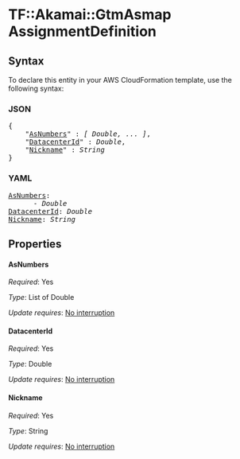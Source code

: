 # TF::Akamai::GtmAsmap AssignmentDefinition

## Syntax

To declare this entity in your AWS CloudFormation template, use the following syntax:

### JSON

<pre>
{
    "<a href="#asnumbers" title="AsNumbers">AsNumbers</a>" : <i>[ Double, ... ]</i>,
    "<a href="#datacenterid" title="DatacenterId">DatacenterId</a>" : <i>Double</i>,
    "<a href="#nickname" title="Nickname">Nickname</a>" : <i>String</i>
}
</pre>

### YAML

<pre>
<a href="#asnumbers" title="AsNumbers">AsNumbers</a>: <i>
      - Double</i>
<a href="#datacenterid" title="DatacenterId">DatacenterId</a>: <i>Double</i>
<a href="#nickname" title="Nickname">Nickname</a>: <i>String</i>
</pre>

## Properties

#### AsNumbers

_Required_: Yes

_Type_: List of Double

_Update requires_: [No interruption](https://docs.aws.amazon.com/AWSCloudFormation/latest/UserGuide/using-cfn-updating-stacks-update-behaviors.html#update-no-interrupt)

#### DatacenterId

_Required_: Yes

_Type_: Double

_Update requires_: [No interruption](https://docs.aws.amazon.com/AWSCloudFormation/latest/UserGuide/using-cfn-updating-stacks-update-behaviors.html#update-no-interrupt)

#### Nickname

_Required_: Yes

_Type_: String

_Update requires_: [No interruption](https://docs.aws.amazon.com/AWSCloudFormation/latest/UserGuide/using-cfn-updating-stacks-update-behaviors.html#update-no-interrupt)

